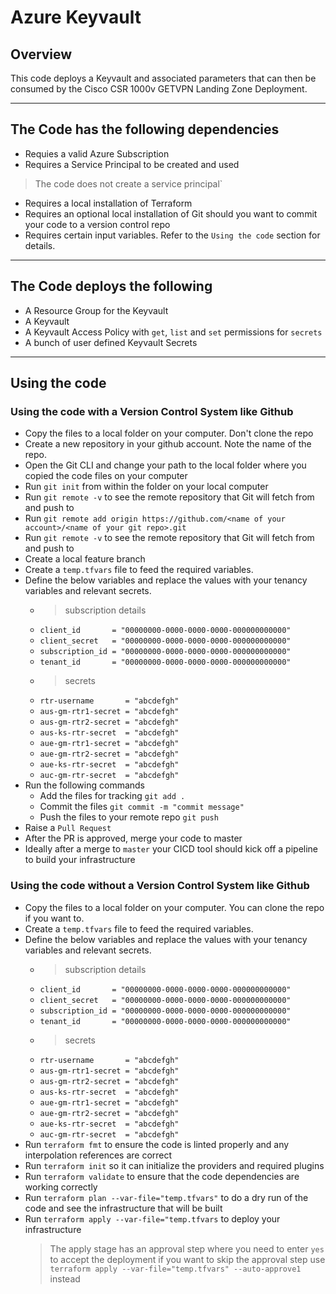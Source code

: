 # Azure Keyvault

## Overview

This code deploys a Keyvault and associated parameters that can then be consumed by the Cisco CSR 1000v GETVPN Landing Zone Deployment.

------------
## The Code has the following dependencies

  - Requies a valid Azure Subscription
  - Requires a Service Principal to be created and used 
  > The code does not create a service principal`
  - Requires a local installation of Terraform
  - Requires an optional local installation of Git should you want to commit your code to a version control repo
  - Requires certain input variables. Refer to the `Using the code` section for details.

------------
## The Code deploys the following

   - A Resource Group for the Keyvault
   - A Keyvault
   - A Keyvault Access Policy with `get`, `list` and `set` permissions for `secrets`
   - A bunch of user defined Keyvault Secrets

------------
## Using the code

### Using the code with a Version Control System like Github

- Copy the files to a local folder on your computer. Don't clone the repo
- Create a new repository in your github account. Note the name of the repo.
- Open the Git CLI and change your path to the local folder where you copied the code files on your computer
- Run `git init` from within the folder on your local computer
- Run `git remote -v` to see the remote repository that Git will fetch from and push to
- Run `git remote add origin https://github.com/<name of your account>/<name of your git repo>.git`
- Run `git remote -v` to see the remote repository that Git will fetch from and push to
- Create a local feature branch
- Create a `temp.tfvars` file to feed the required variables.
- Define the below variables and replace the values with your tenancy variables and relevant secrets.
  + > subscription details
  + `client_id       = "00000000-0000-0000-0000-000000000000"`
  + `client_secret   = "00000000-0000-0000-0000-000000000000"`
  + `subscription_id = "00000000-0000-0000-0000-000000000000"`
  + `tenant_id       = "00000000-0000-0000-0000-000000000000"`
  + > secrets
  + `rtr-username       = "abcdefgh"`
  + `aus-gm-rtr1-secret = "abcdefgh"`
  + `aus-gm-rtr2-secret = "abcdefgh"`
  + `aus-ks-rtr-secret  = "abcdefgh"`
  + `aue-gm-rtr1-secret = "abcdefgh"`
  + `aue-gm-rtr2-secret = "abcdefgh"`
  + `aue-ks-rtr-secret  = "abcdefgh"`
  + `auc-gm-rtr-secret  = "abcdefgh"`
- Run the following commands
  + Add the files for tracking `git add .`
  + Commit the files `git commit -m "commit message"`
  + Push the files to your remote repo `git push`
- Raise a `Pull Request`
- After the PR is approved, merge your code to master
- Ideally after a merge to `master` your CICD tool should kick off a pipeline to build your infrastructure

### Using the code without a Version Control System like Github

- Copy the files to a local folder on your computer. You can clone the repo if you want to.
- Create a `temp.tfvars` file to feed the required variables.
- Define the below variables and replace the values with your tenancy variables and relevant secrets.
  + > subscription details
  + `client_id       = "00000000-0000-0000-0000-000000000000"`
  + `client_secret   = "00000000-0000-0000-0000-000000000000"`
  + `subscription_id = "00000000-0000-0000-0000-000000000000"`
  + `tenant_id       = "00000000-0000-0000-0000-000000000000"`
  + > secrets
  + `rtr-username       = "abcdefgh"`
  + `aus-gm-rtr1-secret = "abcdefgh"`
  + `aus-gm-rtr2-secret = "abcdefgh"`
  + `aus-ks-rtr-secret  = "abcdefgh"`
  + `aue-gm-rtr1-secret = "abcdefgh"`
  + `aue-gm-rtr2-secret = "abcdefgh"`
  + `aue-ks-rtr-secret  = "abcdefgh"`
  + `auc-gm-rtr-secret  = "abcdefgh"`
- Run `terraform fmt` to ensure the code is linted properly and any interpolation references are correct
- Run `terraform init` so it can initialize the providers and required plugins
- Run `terraform validate` to ensure that the code dependencies are working correctly
- Run `terraform plan --var-file="temp.tfvars"` to do a dry run of the code and see the infrastructure that will be built
- Run `terraform apply --var-file="temp.tfvars` to deploy your infrastructure
  > The apply stage has an approval step where you need to enter `yes` to accept the deployment
  > if you want to skip the approval step use `terraform apply --var-file="temp.tfvars" --auto-approve1` instead